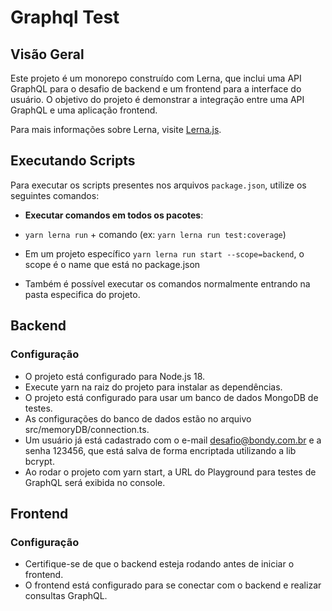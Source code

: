 # Graphql Test

## Visão Geral

Este projeto é um monorepo construído com Lerna, que inclui uma API GraphQL para o desafio de backend e um frontend para a interface do usuário. O objetivo do projeto é demonstrar a integração entre uma API GraphQL e uma aplicação frontend.

Para mais informações sobre Lerna, visite [Lerna.js](https://lerna.js.org/).

## Executando Scripts

Para executar os scripts presentes nos arquivos `package.json`, utilize os seguintes comandos:

- **Executar comandos em todos os pacotes**:

- `yarn lerna run` + comando (ex: `yarn lerna run test:coverage`)
- Em um projeto específico `yarn lerna run start --scope=backend`, o scope é o name que está no package.json
- Também é possível executar os comandos normalmente entrando na pasta especifica do projeto.

## Backend

### Configuração

- O projeto está configurado para Node.js 18.
- Execute yarn na raiz do projeto para instalar as dependências.
- O projeto está configurado para usar um banco de dados MongoDB de testes.
- As configurações do banco de dados estão no arquivo src/memoryDB/connection.ts.
- Um usuário já está cadastrado com o e-mail desafio@bondy.com.br e a senha 123456, que está salva de forma encriptada utilizando a lib bcrypt.
- Ao rodar o projeto com yarn start, a URL do Playground para testes de GraphQL será exibida no console.

## Frontend

### Configuração

- Certifique-se de que o backend esteja rodando antes de iniciar o frontend.
- O frontend está configurado para se conectar com o backend e realizar consultas GraphQL.
